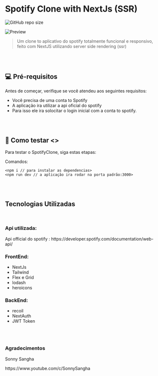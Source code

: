 # Spotify Clone with NextJs (SSR)

![GitHub repo size](https://img.shields.io/github/repo-size/iuricode/README-template?style=for-the-badge)

<img src="https://i.imgur.com/ITKiCHy.gif" alt="Preview">

> Um clone to aplicativo do spotify totalmente funcional e responsivo, feito com NextJS utilizando server side rendering (ssr)

<br>
<br>

## 💻 Pré-requisitos

Antes de começar, verifique se você atendeu aos seguintes requisitos:
<!---Estes são apenas requisitos de exemplo. Adicionar, duplicar ou remover conforme necessário--->
* Você precisa de uma conta to Spotify
* A aplicação ira utilizar a api oficial do spotify
* Para isso ele ira solocitar o login inicial com a conta to spotify.

<br>
<br>

## 🚀 Como testar <>

Para testar o SpotifyClone, siga estas etapas:

Comandos:
```
<npm i // para instalar as dependencias>
<npm run dev // a aplicação ira rodar na porta padrão:3000>
```
<br>
<br>

## Tecnologias Utilizadas

<br>

### Api utilizada:
<p> Api official do spotify : https://developer.spotify.com/documentation/web-api/
<br>

### FrontEnd:
<ul>
  <li>NextJs</li>
  <li>Tailwind</li>
  <li>Flex e Grid</li>
  <li>lodash</li>
  <li>heroicons</li>
</ul>

### BackEnd:
<ul>
  <li>recoil</li>
  <li>NextAuth</li>
  <li>JWT Token</li>
</ul>

<br>
<br>

<h3>Agradecimentos</h3>
<p>Sonny Sangha </p>
<a>https://www.youtube.com/c/SonnySangha</a>